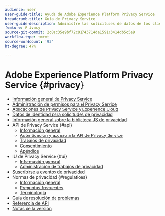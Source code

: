 ```yaml
---
audience: user
user-guide-title: Ayuda de Adobe Experience Platform Privacy Service
breadcrumb-title: Guía de Privacy Service
user-guide-description: Administre las solicitudes de datos de los clientes para cumplir con las regulaciones legales de privacidad, como el RGPD y la CCPA.
feature: Privacy
source-git-commit: 2c8ac35e9bf72c91743714da1591c3414db5c5e9
workflow-type: tm+mt
source-wordcount: '93'
ht-degree: 47%

---
```



# Adobe Experience Platform Privacy Service {#privacy}

* [Información general de Privacy Service](./home.md)
* [Administración de permisos para el Privacy Service](./permissions.md)
* [Aplicaciones de Privacy Service y Experience Cloud](./experience-cloud-apps.md)
* [Datos de identidad para solicitudes de privacidad](./identity-data.md)
* [Información general sobre la biblioteca JS de privacidad](./js-library.md)
* API de Privacy Service {#api}
   * [Información general](./api/overview.md)
   * [Autenticación y acceso a la API de Privacy Service](./api/getting-started.md)
   * [Trabajos de privacidad](./api/privacy-jobs.md)
   * [Consentimiento](./api/consent.md)
   * [Apéndice](./api/appendix.md)
* IU de Privacy Service {#ui}
   * [Información general](./ui/overview.md)
   * [Administración de trabajos de privacidad](./ui/user-guide.md)
* [Suscribirse a eventos de privacidad](./privacy-events.md)
* Normas de privacidad {#regulations}
   * [Información general](./regulations/overview.md)
   * [Preguntas frecuentes](./regulations/faq.md)
   * [Terminología](./regulations/terminology.md)
* [Guía de resolución de problemas](./troubleshooting-guide.md)
* [Referencia de API](https://www.adobe.io/experience-platform-apis/references/privacy-service/)
* [Notas de la versión](./release-notes.md)
